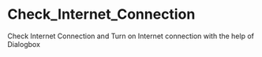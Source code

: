 # Check_Internet_Connection
Check Internet Connection and Turn on Internet connection with the help of Dialogbox

